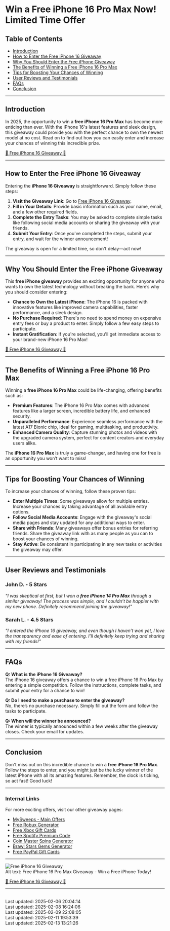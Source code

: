 # Win a Free iPhone 16 Pro Max Now! Limited Time Offer

## Table of Contents  
- [Introduction](#introduction)  
- [How to Enter the Free iPhone 16 Giveaway](#how-to-enter-the-free-iphone-16-giveaway)  
- [Why You Should Enter the Free iPhone Giveaway](#why-you-should-enter-the-free-iphone-giveaway)  
- [The Benefits of Winning a Free iPhone 16 Pro Max](#the-benefits-of-winning-a-free-iphone-16-pro-max)  
- [Tips for Boosting Your Chances of Winning](#tips-for-boosting-your-chances-of-winning)  
- [User Reviews and Testimonials](#user-reviews-and-testimonials)  
- [FAQs](#faqs)  
- [Conclusion](#conclusion)

---

## Introduction

In 2025, the opportunity to win a **free iPhone 16 Pro Max** has become more enticing than ever. With the iPhone 16's latest features and sleek design, this giveaway could provide you with the perfect chance to own the newest model at no cost. Read on to find out how you can easily enter and increase your chances of winning this incredible prize.

[🎉 Free iPhone 16 Giveaway 📱](https://sh.souqsaver.com/Win-Free-iPhone-16-Pro-Max)

---

## How to Enter the Free iPhone 16 Giveaway

Entering the **iPhone 16 Giveaway** is straightforward. Simply follow these steps:

1. **Visit the Giveaway Link**: Go to [Free iPhone 16 Giveaway](https://sh.souqsaver.com/Win-Free-iPhone-16-Pro-Max).
2. **Fill in Your Details**: Provide basic information such as your name, email, and a few other required fields.
3. **Complete the Entry Tasks**: You may be asked to complete simple tasks like following social media accounts or sharing the giveaway with your friends.
4. **Submit Your Entry**: Once you've completed the steps, submit your entry, and wait for the winner announcement!

The giveaway is open for a limited time, so don't delay—act now!

---

## Why You Should Enter the Free iPhone Giveaway

This **free iPhone giveaway** provides an exciting opportunity for anyone who wants to own the latest technology without breaking the bank. Here’s why you should consider entering:

- **Chance to Own the Latest iPhone**: The iPhone 16 is packed with innovative features like improved camera capabilities, faster performance, and a sleek design.
- **No Purchase Required**: There's no need to spend money on expensive entry fees or buy a product to enter. Simply follow a few easy steps to participate.
- **Instant Gratification**: If you're selected, you'll get immediate access to your brand-new iPhone 16 Pro Max!

[🎉 Free iPhone 16 Giveaway 📱](https://sh.souqsaver.com/Win-Free-iPhone-16-Pro-Max)

---

## The Benefits of Winning a Free iPhone 16 Pro Max

Winning a **free iPhone 16 Pro Max** could be life-changing, offering benefits such as:

- **Premium Features**: The iPhone 16 Pro Max comes with advanced features like a larger screen, incredible battery life, and enhanced security.
- **Unparalleled Performance**: Experience seamless performance with the latest A17 Bionic chip, ideal for gaming, multitasking, and productivity.
- **Enhanced Camera Quality**: Capture stunning photos and videos with the upgraded camera system, perfect for content creators and everyday users alike.
  
The **iPhone 16 Pro Max** is truly a game-changer, and having one for free is an opportunity you won’t want to miss!

---

## Tips for Boosting Your Chances of Winning

To increase your chances of winning, follow these proven tips:

- **Enter Multiple Times**: Some giveaways allow for multiple entries. Increase your chances by taking advantage of all available entry options.
- **Follow Social Media Accounts**: Engage with the giveaway's social media pages and stay updated for any additional ways to enter.
- **Share with Friends**: Many giveaways offer bonus entries for referring friends. Share the giveaway link with as many people as you can to boost your chances of winning.
- **Stay Active**: Be consistent in participating in any new tasks or activities the giveaway may offer.

---

## User Reviews and Testimonials

### John D. - 5 Stars
*"I was skeptical at first, but I won a **free iPhone 14 Pro Max** through a similar giveaway! The process was simple, and I couldn’t be happier with my new phone. Definitely recommend joining the giveaway!"*

### Sarah L. - 4.5 Stars
*"I entered the iPhone 16 giveaway, and even though I haven’t won yet, I love the transparency and ease of entering. I’ll definitely keep trying and sharing with my friends!"*

---

## FAQs

**Q: What is the iPhone 16 Giveaway?**  
The iPhone 16 giveaway offers a chance to win a free iPhone 16 Pro Max by entering a simple competition. Follow the instructions, complete tasks, and submit your entry for a chance to win!

**Q: Do I need to make a purchase to enter the giveaway?**  
No, there’s no purchase necessary. Simply fill out the form and follow the tasks to participate.

**Q: When will the winner be announced?**  
The winner is typically announced within a few weeks after the giveaway closes. Check your email for updates.

---

## Conclusion

Don't miss out on this incredible chance to win a **free iPhone 16 Pro Max**. Follow the steps to enter, and you might just be the lucky winner of the latest iPhone with all its amazing features. Remember, the clock is ticking, so act fast! Good luck!

---

### Internal Links  
For more exciting offers, visit our other giveaway pages:
- [MySweeps - Main Offers](https://t.co/v3CnjUROnA)  
- [Free Robux Generator](https://t.co/zbyzwPUFPZ)  
- [Free Xbox Gift Cards](https://t.co/mu5YbzPhf5)  
- [Free Spotify Premium Code](https://t.co/3AvHXLY5xu)  
- [Coin Master Spins Generator](https://t.co/xLxGxVWzM3)  
- [Brawl Stars Gems Generator](https://t.co/McZupoAc1F)  
- [Free PayPal Gift Cards](https://t.co/THaq9ZqBCL)  

---

![Free iPhone 16 Giveaway](https://sweeps.my/assets/offer-imgs/Apple-iPhone-16-Pro-hero-240909-lp.jpg.news_app_ed.webp)  
Alt text: Free iPhone 16 Pro Max Giveaway - Win a Free iPhone Today!

[🎉 Free iPhone 16 Giveaway 📱](https://sh.souqsaver.com/Win-Free-iPhone-16-Pro-Max)

---

<br>Last updated: 2025-02-06 20:04:14<br>Last updated: 2025-02-08 16:24:06<br>Last updated: 2025-02-09 22:08:05<br>Last updated: 2025-02-11 19:53:39<br>Last updated: 2025-02-13 13:21:26